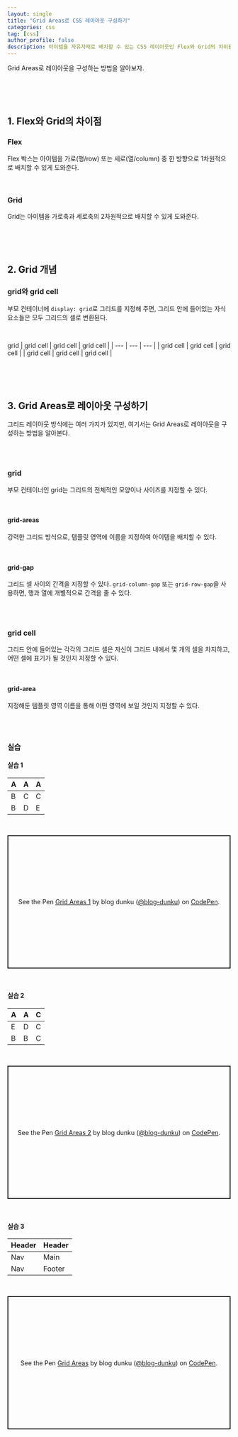 ```yaml
---
layout: single
title: "Grid Areas로 CSS 레이아웃 구성하기"
categories: css
tag: [css]
author_profile: false
description: 아이템을 자유자재로 배치할 수 있는 CSS 레이아웃인 Flex와 Grid의 차이를 알아보고, Grid Areas로 레이아웃을 구성하는 방법을 살펴보겠습니다.
---
```


Grid Areas로 레이아웃을 구성하는 방법을 알아보자.

<br>
<br>
<br>





## 1. Flex와 Grid의 차이점

### Flex
Flex 박스는 아이템을 가로(행/row) 또는 세로(열/column) 중 한 방향으로 1차원적으로 배치할 수 있게 도와준다.

<br>



### Grid
Grid는 아이템을 가로축과 세로축의 2차원적으로 배치할 수 있게 도와준다.

<br>
<br>
<br>





## 2. Grid 개념

### grid와 grid cell

부모 컨테이너에 `display: grid`로 그리드를 지정해 주면, 그리드 안에 들어있는 자식 요소들은 모두 그리드의 셀로 변환된다.

<br>

grid
| grid cell | grid cell | grid cell |
|    ---    |    ---    |    ---    |
| grid cell | grid cell | grid cell |
| grid cell | grid cell | grid cell |

<br>
<br>
<br>





## 3. Grid Areas로 레이아웃 구성하기

그리드 레이아웃 방식에는 여러 가지가 있지만, 여기서는 Grid Areas로 레이아웃을 구성하는 방법을 알아본다.

<br>
<br>



### grid

부모 컨테이너인 grid는 그리드의 전체적인 모양이나 사이즈를 지정할 수 있다.

<br>

#### grid-areas

강력한 그리드 방식으로, 템플릿 영역에 이름을 지정하여 아이템을 배치할 수 있다.

<br>

#### grid-gap

그리드 셀 사이의 간격을 지정할 수 있다. `grid-column-gap` 또는 `grid-row-gap`을 사용하면, 행과 열에 개별적으로 간격을 줄 수 있다.

<br>
<br>



### grid cell

그리드 안에 들어있는 각각의 그리드 셀은 자신이 그리드 내에서 몇 개의 셀을 차지하고, 어떤 셀에 표기가 될 것인지 지정할 수 있다.

<br>

#### grid-area

지정해둔 템플릿 영역 이름을 통해 어떤 영역에 보일 것인지 지정할 수 있다.

<br>
<br>



### 실습

#### 실습 1

| A | A | A |
|---|---|---|
| B | C | C |
| B | D | E |

<br>

<p class="codepen" data-height="300" data-default-tab="html,result" data-slug-hash="YzgeyOa" data-user="blog-dunku" style="height: 300px; box-sizing: border-box; display: flex; align-items: center; justify-content: center; border: 2px solid; margin: 1em 0; padding: 1em;">
  <span>See the Pen <a href="https://codepen.io/blog-dunku/pen/YzgeyOa">
  Grid Areas 1</a> by blog dunku (<a href="https://codepen.io/blog-dunku">@blog-dunku</a>)
  on <a href="https://codepen.io">CodePen</a>.</span>
</p>
<script async src="https://cpwebassets.codepen.io/assets/embed/ei.js"></script>

<br>

#### 실습 2

| A | A | C |
|---|---|---|
| E | D | C |
| B | B | C |

<br>

<p class="codepen" data-height="300" data-default-tab="html,result" data-slug-hash="xxBYwQr" data-user="blog-dunku" style="height: 300px; box-sizing: border-box; display: flex; align-items: center; justify-content: center; border: 2px solid; margin: 1em 0; padding: 1em;">
  <span>See the Pen <a href="https://codepen.io/blog-dunku/pen/xxBYwQr">
  Grid Areas 2</a> by blog dunku (<a href="https://codepen.io/blog-dunku">@blog-dunku</a>)
  on <a href="https://codepen.io">CodePen</a>.</span>
</p>
<script async src="https://cpwebassets.codepen.io/assets/embed/ei.js"></script>

<br>

#### 실습 3

| Header | Header |
| ---    | ---    |
| Nav    | Main   |
| Nav    | Footer |

<br>

<p class="codepen" data-height="300" data-default-tab="html,result" data-slug-hash="MWxQwdR" data-user="blog-dunku" style="height: 300px; box-sizing: border-box; display: flex; align-items: center; justify-content: center; border: 2px solid; margin: 1em 0; padding: 1em;">
  <span>See the Pen <a href="https://codepen.io/blog-dunku/pen/MWxQwdR">
  Grid Areas</a> by blog dunku (<a href="https://codepen.io/blog-dunku">@blog-dunku</a>)
  on <a href="https://codepen.io">CodePen</a>.</span>
</p>
<script async src="https://cpwebassets.codepen.io/assets/embed/ei.js"></script>
